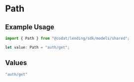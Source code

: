 # Path

## Example Usage

```typescript
import { Path } from "@codat/lending/sdk/models/shared";

let value: Path = "auth/get";
```

## Values

```typescript
"auth/get"
```